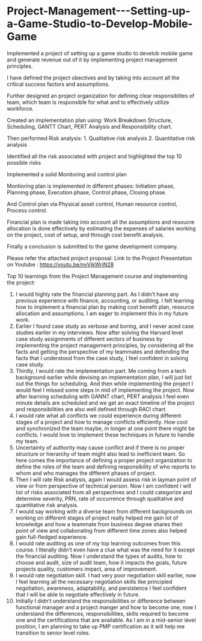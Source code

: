 # Project-Management---Setting-up-a-Game-Studio-to-Develop-Mobile-Game

Implemented a project of setting up a game studio to develob mobile game and generate revenue out of it by implementing project management principles.

I have defined the project obectives and by taking into account all the critical success factors and assumptions.

Further designed an project organization for defining clear responsiblites of team, which team is responsible for what and to effectively utilize workforce.

Created an implementation plan using: Work Breakdown Structure, Scheduling, GANTT Chart, PERT Analysis and Responsibility chart.

Then performed Risk analysis: 1. Qualitative risk analysis  2. Quantitative risk analysis

Identified all the risk associated with project and highlighted the top 10 possible risks

Implemented a solid Monitoring and control plan 

Montioring plan is implemented in different phases: Initiation phase, Planning phase, Execution phase, Control phase, Closing phase.

And Control plan via Physical asset control, Human resource control, Process control.

Financial plan is made taking into account all the assumptions and resoucre allocation is done effectively by estimating the expenses of salaries working on the
project, cost of setup, and through cost benefit analysis.

Finally a conclusion is submitted to the game development company.

Please refer the attached project proposal. Link to the Project Presentation on Youtube : https://youtu.be/nvVjkWriN28 

Top 10 learnings from the Project Management course and implementing the project:

1. I would highly rate the financial planning part. As I didn’t have any previous experience with
finance, accounting, or auditing. I felt learning how to implement a financial plan by making cost
benefit plan, resource allocation and assumptions. I am eager to implement this in my future
work.
2. Earlier I found case study as verbose and boring, and I never aced case studies earlier in my
interviews. Now after solving the Harvard level case study assignments of different sectors of
business by implementing the project management principles, by considering all the facts and
getting the perspective of my teammates and defending the facts that I understood from the case
study, I feel confident in solving case study.
3. Thirdly, I would rate the implementation part. Me coming from a tech background earlier while
devising an implementation plan, I will just list out the things for scheduling. And then while
implementing the project I would feel I missed some steps in mid of implementing the project.
Now after learning scheduling with GANNT chart, PERT analysis I feel even minute details are
scheduled and we get an exact timeline of the project and responsibilities are also well defined
through RACI chart.
4. I would rate what all conflicts we could experience during different stages of a project and how
to manage conflicts efficiently. How cool and synchronized the team maybe, in longer at one
point there might be conflicts. I would love to implement these techniques in future to handle my
team.
5. Uncertainty of authority may cause conflict and if there is no proper structure or hierarchy of
team might also lead to inefficient team. So here comes the importance of defining a proper
project organization to define the roles of the team and defining responsibility of who reports to
whom and who manages the different phases of project.
6. Then I will rate Risk analysis, again I would assess risk in layman point of view or from
perspective of technical person. Now I am confident I will list of risks associated from all
perspectives and I could categorize and determine severity, PRN, rate of occurrence through
qualitative and quantitative risk analysis.
7. I would say working with a diverse team from different backgrounds on working on different
stages of project really helped me gain lot of knowledge and how a teammate from business
degree shares their point of view and collaborating from different time zones also helped gain
full-fledged experience.
8. I would rate auditing as one of my top learning outcomes from this course. I literally didn’t even
have a clue what was the need for it except the financial auditing. Now I understand the types of
audits, how to choose and audit, size of audit team, how it impacts the goals, future projects
quality, customers impact, area of improvement.
9. I would rate negotiation skill. I had very poor negotiation skill earlier, now I feel learning all the
necessary negotiation skills like principled negotiation, awareness, adaptability, and persistence I
feel confident that I will be able to negotiate effectively in future.
10. Initially I didn’t understand the responsibilities or difference between functional manager and a
project manger and how to become one, now I understand the differences, responsibilities, skills
required to become one and the certifications that are available. As I am in a mid-senior level
position, I am planning to take up PMP certification as it will help me transition to senior level
roles.
